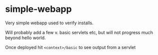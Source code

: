 # simple-webapp

Very simple webapp used to verify installs.

Will probably add a few v. basic servlets etc, but will 
not progress much beyond hello world.


Once deployed hit ```<context>/basic``` to see output from a servlet
